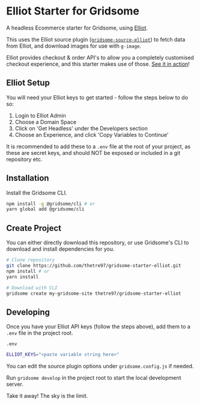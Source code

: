 # Elliot Starter for Gridsome

A headless Ecommerce starter for Gridsome, using [Elliot](https://elliot.store).

This uses the Elliot source plugin ([`gridsome-source-elliot`](https://https://gridsome.org/plugins/gridsome-source-elliot)) to fetch data from Elliot, and download images for use with `g-image`.

Elliot provides checkout & order API's to allow you a completely customised checkout experience, and this starter makes use of those. [See it in action](https://gridsome-starter-elliot.now.sh)!

## Elliot Setup

You will need your Elliot keys to get started - follow the steps below to do so:

1. Login to Elliot Admin
2. Choose a Domain Space
3. Click on 'Get Headless' under the Developers section
4. Choose an Experience, and click 'Copy Variables to Continue'

It is recommended to add these to a `.env` file at the root of your project, as these are secret keys, and should NOT be exposed or included in a git repository etc.

## Installation

Install the Gridsome CLI.

```bash
npm install -g @gridsome/cli # or
yarn global add @gridsome/cli
```

## Create Project

You can either directly download this repository, or use Gridsome's CLI to download and install dependencies for you.

```bash
# Clone repository
git clone https://github.com/thetre97/gridsome-starter-elliot.git
npm install # or
yarn install

# Download with CLI
gridsome create my-gridsome-site thetre97/gridsome-starter-elliot
```

## Developing

Once you have your Elliot API keys (follow the steps above), add them to a `.env` file in the project root.

`.env`
```bash
ELLIOT_KEYS="<paste variable string here>"
```

You can edit the source plugin options under `gridsome.config.js` if needed.

Run `gridsome develop` in the project root to start the local development server.


Take it away! The sky is the limit.
